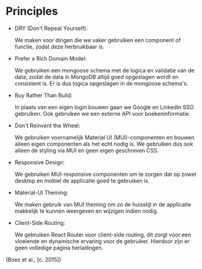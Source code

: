 # Principles

- DRY (Don't Repeat Yourself):

  We maken voor dingen die we vaker gebruiken een component of functie, zodat deze herbruikbaar is.

- Prefer a Rich Domain Model:

  We gebruiken een mongoose schema met de logica en validatie van de data, zodat de data in MongoDB altijd goed opgeslagen wordt en consistent is. Er is dus logica opgeslagen in de mongoose schema's.

- Buy Rather Than Build:

  In plaats van een eigen login bouwen gaan we Google en LinkedIn SSO gebruiken. Ook gebruiken we een externe API voor boekeninformatie.

- Don't Reinvent the Wheel:

  We gebruiken voornamelijk Material UI (MUI)-componenten en bouwen alleen eigen componenten als het echt nodig is. We gebruiken dus ook alleen de styling via MUI en geen eigen geschreven CSS.

- Responsive Design:

  We gebruiken MUI-responsive componenten om te zorgen dat op zowel desktop en mobiel de applicatie goed te gebruiken is.

- Material-UI Theming:

  We maken gebruik van MUI theming om zo de huisstijl in de applicatie makkelijk te kunnen weergeven en wijzigen indien nodig.

- Client-Side Routing:

  We gebruiken React Router voor client-side routing, dit zorgt voor een vloeiende en dynamische ervaring voor de gebruiker. Hierdoor zijn er geen volledige pagina herladingen.

(Boes et al., [c. 2015])
